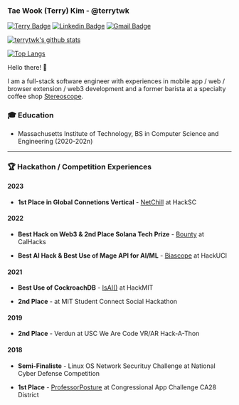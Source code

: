 ### Tae Wook (Terry) Kim - @terrytwk

[![Terry Badge](https://img.shields.io/badge/-Website-green?style=flat-square&logo=google&logoColor=white&link=https://terrytwk.github.io/)](https://terrytwk.github.io/)
[![Linkedin Badge](https://img.shields.io/badge/-LinkedIn-blue?style=flat-square&logo=Linkedin&logoColor=white&link=https://www.linkedin.com/in/tae-wook-terry-kim-5824861b5/)](https://www.linkedin.com/in/tae-wook-terry-kim-5824861b5/)
[![Gmail Badge](https://img.shields.io/badge/-Gmail-d14836?style=flat-square&logo=Gmail&logoColor=white&link=mailto:terrykim950@gmail.com)](mailto:terrykim950@gmail.com)

[![terrytwk's github stats](https://github-readme-stats.vercel.app/api?username=terrytwk&show_icons=true&hide=contribs,issues)](https://github.com/terrytwk)

[![Top Langs](https://github-readme-stats.vercel.app/api/top-langs/?username=terrytwk&layout=compact)](https://github.com/terrytwk)

Hello there! 👋

I am a full-stack software engineer with experiences in mobile app / web / browser extension / web3 development and a former barista at a specialty coffee shop [Stereoscope](https://www.stereoscopecoffee.com/). 

### 🎓 Education

- Massachusetts Institute of Technology, BS in Computer Science and Engineering (2020-202n)

---

### 🏆 Hackathon / Competition Experiences

#### 2023

- **1st Place in Global Connetions Vertical** - [NetChill](https://devpost.com/software/netchill?ref_content=my-projects-tab&ref_feature=my_projects) at HackSC

#### 2022

- **Best Hack on Web3 & 2nd Place Solana Tech Prize** - [Bounty](https://devpost.com/software/bounty-8o3idu) at CalHacks
  
- **Best AI Hack & Best Use of Mage API for AI/ML** - [Biascope](https://devpost.com/software/biascope) at HackUCI

#### 2021

- **Best Use of CockroachDB** - [IsAI()](https://github.com/terrytwk/isAI) at HackMIT 

- **2nd Place** - at MIT Student Connect Social Hackathon

#### 2019

- **2nd Place** - Verdun at USC We Are Code VR/AR Hack-A-Thon

#### 2018

- **Semi-Finaliste** - Linux OS Network Securituy Challenge at National Cyber Defense Competition

- **1st Place** - [ProfessorPosture](https://www.congressionalappchallenge.us/2018-winners/#California) at Congressional App Challenge CA28 District
